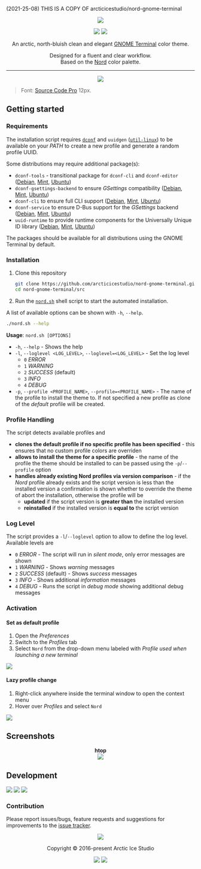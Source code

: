 (2021-25-08) THIS IS A COPY OF arcticicestudio/nord-gnome-terminal

<p align="center"><img src="https://cdn.rawgit.com/arcticicestudio/nord-gnome-terminal/develop/assets/nord-gnome-terminal-banner.svg"/></p>

<p align="center"><a href="https://github.com/arcticicestudio/nord-gnome-terminal/releases/latest"><img src="https://img.shields.io/github/v/release/arcticicestudio/nord-gnome-terminal.svg?style=flat-square&color=88C0D0&label=Release"/></a> <a href="https://github.com/arcticicestudio/nord/releases/tag/v0.2.0"><img src="https://img.shields.io/badge/Nord-v0.2.0-88C0D0.svg?style=flat-square"/></a></p>

<p align="center">An arctic, north-bluish clean and elegant <a href="https://wiki.gnome.org/Apps/Terminal">GNOME Terminal</a> color theme.</p>

<p align="center">Designed for a fluent and clear workflow.<br>
Based on the <a href="https://github.com/arcticicestudio/nord">Nord</a> color palette.</p>

---

<p align="center"><img src="https://raw.githubusercontent.com/arcticicestudio/nord-gnome-terminal/develop/assets/scrot-colortest.png"/><blockquote>Font: <a href="https://adobe-fonts.github.io/source-code-pro">Source Code Pro</a> 12px.</blockquote></p>

## Getting started

### Requirements

The installation script requires [`dconf`][dconf] and `uuidgen` ([`util-linux`][util-linux]) to be available on your *PATH* to create a new profile and generate a random profile UUID.

Some distributions may require additional package(s):

* `dconf-tools` - transitional package for `dconf-cli` and `dconf-editor` ([Debian][debian-dconf-tools], [Mint][mint-dconf-tools], [Ubuntu][ubuntu-dconf-tools])
* `dconf-gsettings-backend` to ensure *GSettings* compatibility ([Debian][debian-dconf-gsettings-backend], [Mint][mint-dconf-gsettings-backend], [Ubuntu][ubuntu-dconf-gsettings-backend])
* `dconf-cli` to ensure full CLI support ([Debian][debian-dconf-cli], [Mint][mint-dconf-cli], [Ubuntu][ubuntu-dconf-cli])
* `dconf-service`  to ensure D-Bus support for the *GSettings* backend ([Debian][debian-dconf-service], [Mint][mint-dconf-service], [Ubuntu][ubuntu-dconf-service])
* `uuid-runtime` to provide runtime components for the Universally Unique ID library ([Debian][debian-uuid-runtime], [Mint][mint-uuid-runtime], [Ubuntu][ubuntu-uuid-runtime])

The packages should be available for all distributions using the GNOME Terminal by default.

### Installation



1. Clone this repository 
    ```sh
    git clone https://github.com/arcticicestudio/nord-gnome-terminal.git
    cd nord-gnome-terminal/src
    ```

2. Run the [`nord.sh`](https://github.com/arcticicestudio/nord-gnome-terminal/blob/develop/src/nord.sh) shell script to start the automated installation.

A list of available options can be shown with `-h`, `--help`.

```sh
./nord.sh --help
```

**Usage**: `nord.sh [OPTIONS]`

* `-h`, `--help` - Shows the help
* `-l`, `--loglevel <LOG_LEVEL>`, `--loglevel=<LOG_LEVEL>` - Set the log level
  * `0` *ERROR*
  * `1` *WARNING*
  * `2` *SUCCESS* (default)
  * `3` *INFO*
  * `4` *DEBUG*
* `-p`, `--profile <PROFILE_NAME>`, `--profile=<PROFILE_NAME>` - The name of the profile to install the theme to. If not specified a new profile as clone of the *default* profile will be created.

<!-- TODO: It will create a `Nord` GNOME Terminal profile. -->

### Profile Handling

The script detects available profiles and

* **clones the default profile if no specific profile has been specified** - this ensures that no custom profile colors are overriden
* **allows to install the theme for a specific profile** - the name of the profile the theme should be installed to can be passed using the `-p`/`--profile` option
* **handles already existing Nord profiles via version comparison** - if the *Nord* profile already exists and the script version is less than the installed version a confirmation is shown whether to override the theme of abort the installation, otherwise the profile will be
  * **updated** if the script version is **greater than** the installed version
  * **reinstalled** if the installed version is **equal to** the script version

### Log Level

The script provides a `-l`/`--loglevel` option to allow to define the log level. Available levels are

* `0` *ERROR* - The script will run in *silent mode*, only error messages are shown
* `1` *WARNING* - Shows *warning* messages
* `2` *SUCCESS* (default) - Shows *success* messages
* `3` *INFO* - Shows additional *information* messages
* `4` *DEBUG* - Runs the script in *debug mode* showing additional debug messages

### Activation

#### Set as default profile
  1. Open the *Preferences*
  2. Switch to the *Profiles* tab
  3. Select `Nord` from the drop-down menu labeled with *Profile used when launching a new terminal*

![][scrot-readme-default-profile]

#### Lazy profile change
  1. Right-click anywhere inside the terminal window to open the context menu
  2. Hover over *Profiles* and select `Nord`

![][scrot-readme-lazy-profile-change]

## Screenshots
<p align="center"><strong>htop</strong><br><img src="https://raw.githubusercontent.com/arcticicestudio/nord-gnome-terminal/develop/assets/scrot-htop.png"/></p>

## Development
[![](https://img.shields.io/badge/Changelog-0.1.0-81A1C1.svg?style=flat-square)](https://github.com/arcticicestudio/nord-gnome-terminal/blob/v0.1.0/CHANGELOG.md) [![](https://img.shields.io/badge/Workflow-gitflow--branching--model-81A1C1.svg?style=flat-square)](http://nvie.com/posts/a-successful-git-branching-model) [![](https://img.shields.io/badge/Versioning-ArcVer_0.8.0-81A1C1.svg?style=flat-square)](https://github.com/arcticicestudio/arcver)

### Contribution
Please report issues/bugs, feature requests and suggestions for improvements to the [issue tracker](https://github.com/arcticicestudio/nord-gnome-terminal/issues).

<p align="center"><img src="https://raw.githubusercontent.com/arcticicestudio/nord-docs/develop/assets/images/nord/repository-footer-separator.svg?sanitize=true" /></p>

<p align="center">Copyright &copy; 2016-present Arctic Ice Studio</p>

<p align="center"><a href="https://github.com/arcticicestudio/nord-gnome-terminal/blob/develop/LICENSE.md"><img src="https://img.shields.io/badge/License-MIT-5E81AC.svg?style=flat-square"/></a> <a href="https://creativecommons.org/licenses/by-sa/4.0"><img src="https://img.shields.io/badge/License-CC_BY--SA_4.0-5E81AC.svg?style=flat-square"/></a></p>

[dconf]: https://wiki.gnome.org/Projects/dconf
[debian-dconf-cli]: https://packages.debian.org/search?keywords=dconf-cli
[debian-dconf-gsettings-backend]: https://packages.debian.org/search?keywords=dconf-gsettings-backend
[debian-dconf-service]: https://packages.debian.org/search?keywords=dconf-service
[debian-dconf-tools]: https://packages.debian.org/search?keywords=dconf-tools
[debian-uuid-runtime]: https://packages.debian.org/search?keywords=uuid-runtime
[mint-dconf-cli]: https://community.linuxmint.com/software/view/dconf-cli
[mint-dconf-gsettings-backend]: https://community.linuxmint.com/software/view/dconf-gsettings-backend
[mint-dconf-service]: https://community.linuxmint.com/software/view/dconf-service
[mint-dconf-tools]: https://community.linuxmint.com/software/view/dconf-tools
[mint-uuid-runtime]: https://community.linuxmint.com/software/view/uuid-runtime
[scrot-readme-default-profile]: https://raw.githubusercontent.com/arcticicestudio/nord-gnome-terminal/develop/assets/scrot-readme-default-profile.png
[scrot-readme-lazy-profile-change]: https://raw.githubusercontent.com/arcticicestudio/nord-gnome-terminal/develop/assets/scrot-readme-lazy-profile-change.png
[ubuntu-dconf-cli]: https://packages.ubuntu.com/search?keywords=dconf-cli
[ubuntu-dconf-gsettings-backend]: https://packages.ubuntu.com/search?keywords=dconf-gsettings-backend
[ubuntu-dconf-service]: https://packages.ubuntu.com/search?keywords=dconf-service
[ubuntu-dconf-tools]: https://packages.ubuntu.com/search?keywords=dconf-tools
[ubuntu-uuid-runtime]: https://packages.ubuntu.com/search?keywords=uuid-runtime
[util-linux]: https://www.kernel.org/pub/linux/utils/util-linux
